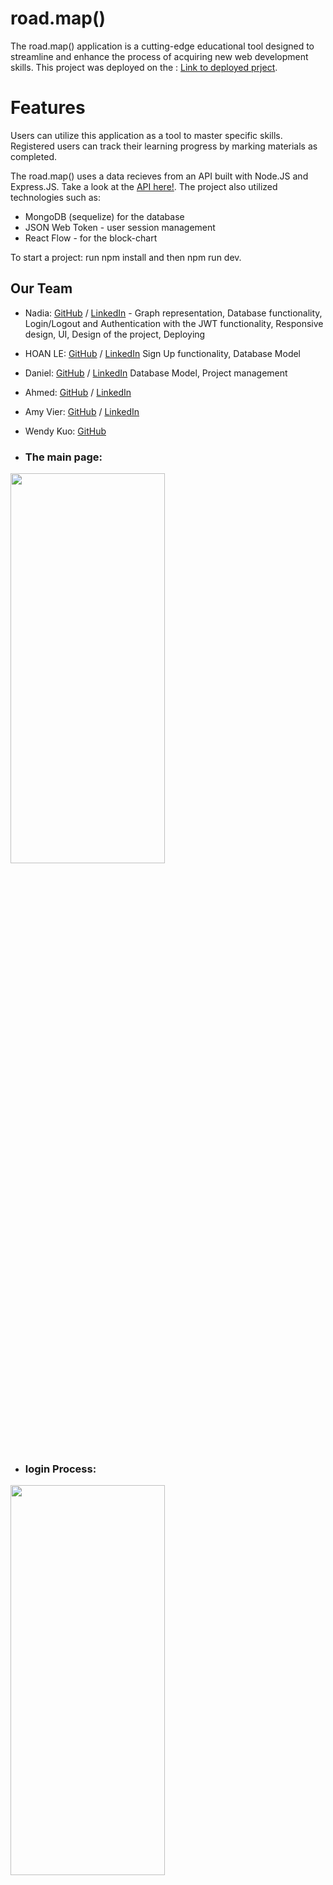 # road.map()

The road.map() application is a cutting-edge educational tool designed to streamline and enhance the process of acquiring new web development skills. This project was deployed on the : [Link to deployed prject](https://roadmap-v49.netlify.app/).

# Features
Users can utilize this application as a tool to master specific skills. Registered users can track their learning progress by marking materials as completed.


The road.map() uses a data recieves from an API built with Node.JS and Express.JS. Take a look at the [API here!](https://github.com/chingu-voyages/v49-tier3-team-30-be). The project also utilized technologies such as:

- MongoDB (sequelize) for the database
- JSON Web Token - user session management
- React Flow - for the block-chart

To start a project: run npm install and then npm run dev.

## Our Team

- Nadia: [GitHub](https://github.com/NadiaPia) / [LinkedIn](https://www.linkedin.com/in/nadiapiatetskaia/) - Graph representation, Database functionality, Login/Logout and Authentication with the JWT functionality, Responsive design, UI, Design of the project, Deploying
- HOAN LE: [GitHub](https://github.com/hoan-k-le) / [LinkedIn](https://linkedin.com/in/hoan-k-le) Sign Up functionality, Database Model
- Daniel: [GitHub](https://github.com/Im-Humor) / [LinkedIn](https://linkedin.com/in/mrdanielrmorris/) Database Model, Project management
- Ahmed: [GitHub](https://github.com/aobaruwa) / [LinkedIn](https://linkedin.com/in/aobn)
- Amy Vier: [GitHub](https://github.com/AmyVier) / [LinkedIn](https://linkedin.com/in/amy-vier-b73694218)
- Wendy Kuo: [GitHub](https://github.com/codergirl01)

- ### The main page:
<img src="https://github.com/chingu-voyages/v49-tier3-team-30/blob/main/study-app/src/img/total%20page.png"  width="70%" height="40%">

- ### login Process:
<img src="https://github.com/chingu-voyages/v49-tier3-team-30/blob/main/study-app/src/img/Login%20process.png"  width="70%" height="40%">

- ### On Click event on every Lesson the right side Menu opens:
<img src="https://github.com/chingu-voyages/v49-tier3-team-30/blob/main/study-app/src/img/RightSideMenu.png"  width="70%" height="40%">

- ### Responsive design:
<img src="https://github.com/chingu-voyages/v49-tier3-team-30/blob/main/study-app/src/img/Responsive.png"  width="40%" height="70%">
  






